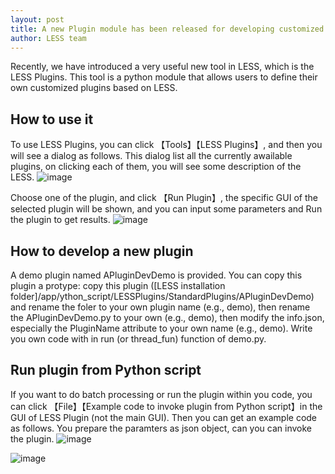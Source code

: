```yaml
---
layout: post
title: A new Plugin module has been released for developing customized plugins
author: LESS team
---
```


Recently, we have introduced a very useful new tool in LESS, which is the LESS Plugins. This tool is a python module that allows users to define their own
customized plugins based on LESS.

## How to use it
To use LESS Plugins, you can click 【Tools】【LESS Plugins】, and then you will see a dialog as follows.
This dialog list all the currently awailable plugins, on clicking each of them, you will see some description of the LESS.
![image](https://github.com/jianboqi/jianboqi.github.io/assets/1770654/b98f0b30-5353-4071-8275-56c9520c317e)

Choose one of the plugin, and click 【Run Plugin】, the specific GUI of the selected plugin will be shown, and you can input some parameters
and Run the plugin to get results.
![image](https://github.com/jianboqi/jianboqi.github.io/assets/1770654/c5329d6a-9f27-4c29-a43d-24b410d7d3fd)

## How to develop a new plugin
A demo plugin named APluginDevDemo is provided. You can copy this plugin a protype: copy this plugin ([LESS installation folder]/app/ython_script/LESSPlugins/StandardPlugins/APluginDevDemo) and rename the foler to your own plugin name (e.g., demo), then rename the APluginDevDemo.py to your own (e.g., demo), then modify the info.json, especially the PluginName attribute to your own name (e.g., demo). Write you own code with in run (or thread_fun) function of demo.py.

## Run plugin from Python script
If you want to do batch processing or run the plugin within you code, you can click 【File】【Example code to invoke plugin from Python script】in the GUI of LESS Plugin (not the main GUI). Then you can get an example code as follows. You prepare the paramters as json object, can you can invoke the plugin.
![image](https://github.com/jianboqi/jianboqi.github.io/assets/1770654/006fb54f-b594-4da2-84e7-f26573dae110)

![image](https://github.com/jianboqi/jianboqi.github.io/assets/1770654/c6bc4945-06ef-47bb-bfc0-f9cc5797e1ae)



